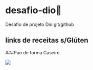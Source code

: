 # desafio-dio🐤
Desafio de projeto Dio git/github
## links de receitas s/Glúten 

###Pao de forma Caseiro  

<div> 
  <a href="https://www.youtube.com/watch?v=YWYC6mYbafw" target="_blank"><img src="https://img.shields.io/badge/YouTube-FF0000?style=for-the-badge&logo=youtube&logoColor=white" target="_blank"></a> 
  
 </div>
